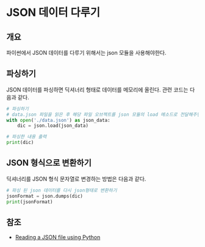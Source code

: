 # JSON 데이터 다루기

## 개요

파이썬에서 JSON 데이터를 다루기 위해서는 json 모듈을 사용해야한다.

## 파싱하기

JSON 데이터를 파싱하면 딕셔너리 형태로 데이터를 메모리에 올린다. 관련 코드는 다음과 같다.

```python
# 파싱하기
# data.json 파일을 읽은 후 해당 파일 오브젝트를 json 모듈의 load 메소드로 전달해주면 된다.
with open('./data.json') as json_data:
    dic = json.load(json_data)

# 파싱한 내용 출력
print(dic)
```

## JSON 형식으로 변환하기

딕셔너리를 JSON 형식 문자열로 변경하는 방법은 다음과 같다.

```python
# 파싱 된 json 데이터를 다시 json형태로 변환하기
jsonFormat = json.dumps(dic)
print(jsonFormat)
```
## 참조

* [Reading a JSON file using Python](http://stackoverflow.com/questions/20199126/reading-a-json-file-using-python)